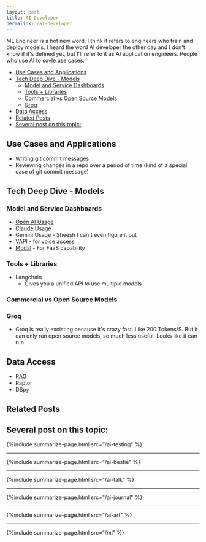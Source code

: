 ```yaml
---
layout: post
title: AI Developer
permalink: /ai-developer
---
```


ML Engineer is a hot new word. I think it refers to engineers who train and deploy models. I heard the word AI developer the other day and I don't know if it's defined yet, but I'll refer to it as AI application engineers. People who use AI to sovle use cases.

<!-- prettier-ignore-start -->
<!-- vim-markdown-toc GFM -->

- [Use Cases and Applications](#use-cases-and-applications)
- [Tech Deep Dive - Models](#tech-deep-dive---models)
    - [Model and Service Dashboards](#model-and-service-dashboards)
    - [Tools + Libraries](#tools--libraries)
    - [Commercial vs Open Source Models](#commercial-vs-open-source-models)
    - [Groq](#groq)
- [Data Access](#data-access)
- [Related Posts](#related-posts)
- [Several post on this topic:](#several-post-on-this-topic)

<!-- vim-markdown-toc -->
<!-- prettier-ignore-end -->

## Use Cases and Applications

- Writing git commit messages
- Reviewing changes in a repo over a period of time (kind of a special case of git commit message)

## Tech Deep Dive - Models

### Model and Service Dashboards

- [Open AI Usage](https://platform.openai.com/usage)
- [Claude Usage](https://console.anthropic.com/settings/usage)
- Gemini Usage - Sheesh I can't even figure it out
- [VAPI](https://dashboard.vapi.ai/billing) - for voice access
- [Modal](https://modal.com/settings/idvorkin/usage) - For FaaS capability

### Tools + Libraries

- Langchain
  - Gives you a unified API to use multiple models

### Commercial vs Open Source Models

### Groq

- Groq is really excisting because it's crazy fast. Like 200 Tokens/S. But it can only run open source models, so much less useful. Looks like it can run

## Data Access

- RAG
- Raptor
- DSpy

## Related Posts

## Several post on this topic:

{%include summarize-page.html src="/ai-testing" %}

---

{%include summarize-page.html src="/ai-bestie" %}

---

{%include summarize-page.html src="/ai-talk" %}

---

{%include summarize-page.html src="/ai-journal" %}

---

{%include summarize-page.html src="/ai-art" %}

---

{%include summarize-page.html src="/ml" %}
